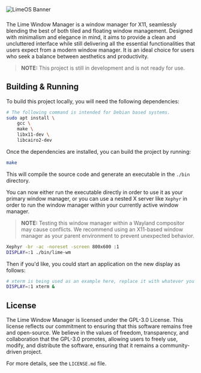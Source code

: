 <picture>
  <source media="(prefers-color-scheme: dark)" srcset=".github/banner_white.png">
  <source media="(prefers-color-scheme: light)" srcset=".github/banner_black.png">
  <img alt="LimeOS Banner">
</picture>

###

The Lime Window Manager is a window manager for X11, seamlessly blending the 
best of both tiled and floating window management. Designed with minimalism and 
elegance in mind, it aims to provide a clean and uncluttered interface while 
still delivering all the essential functionalities that users expect from a 
modern window manager. It is an ideal choice for users who seek a balance 
between aesthetics and productivity.

> **NOTE:** This project is still in development and is not ready for use.

## Building & Running

To build this project locally, you will need the following dependencies:

```bash
# The following command is intended for Debian based systems.
sudo apt install \
    gcc \
    make \
    libx11-dev \
    libcairo2-dev 
```

Once the dependencies are installed, you can build the project by running:

```bash
make
```

This will compile the source code and generate an executable in the `./bin`
directory.

You can now either run the executable directly in order to use it as your
primary window manager, or you can use a nested X server like `Xephyr` in order
to run the window manager within your currently active window manager.

> **NOTE:** Testing this window manager within a Wayland compositor may cause
conflicts. We recommend using an X11-based window manager as your parent
environment to prevent unexpected behavior.

```bash
Xephyr -br -ac -noreset -screen 800x600 :1
DISPLAY=:1 ./bin/lime-wm
```

Then if you'd like, you could start an application on the new display as follows:

```bash
# xterm is being used as an example here, replace it with whatever you'd like.
DISPLAY=:1 xterm &
```

## License

The Lime Window Manager is licensed under the GPL-3.0 License. This license 
reflects our commitment to ensuring that this software remains free and
open-source.  We believe in the values of freedom, transparency, and
collaboration that the GPL-3.0 promotes, allowing users to freely use, modify,
and distribute the software, ensuring that it remains a community-driven project.

For more details, see the `LICENSE.md` file.
